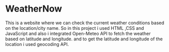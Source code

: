 # WeatherNow
This is a website where we can check the current weather conditions based on the location/city name. So in this project i used HTML ,CSS and JavaScript and also i integrated Open-Meteo API to fetch the weather based on latitude and longitude. and to get the latitude and longitude of the location i used geocoding API.
